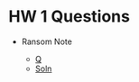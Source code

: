 # HW 1 Questions

* Ransom Note

  * [Q](https://leetcode.com/problems/ransom-note/description/)
  * [Soln](1_ransom_note.cpp)
